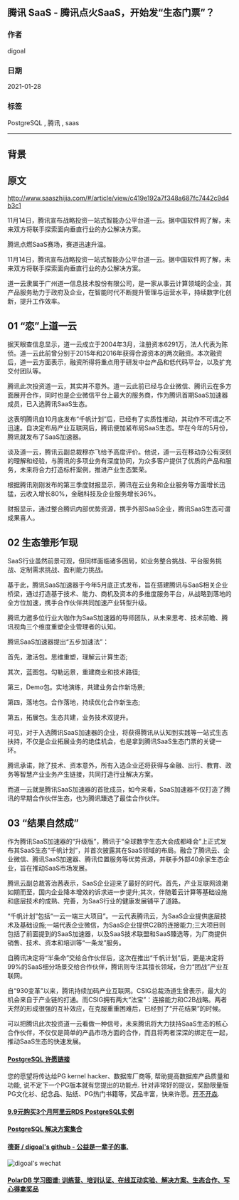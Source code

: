 ## 腾讯 SaaS - 腾讯点火SaaS，开始发“生态门票”？  
    
### 作者    
digoal    
    
### 日期    
2021-01-28     
    
### 标签    
PostgreSQL , 腾讯 , saas     
    
----    
    
## 背景    
## 原文    
http://www.saaszhijia.com/#/article/view/c419e192a7f348a687fc7442c9d4b3c1  
    
11月14日，腾讯宣布战略投资一站式智能办公平台道一云。据中国软件网了解，未来双方将联手探索面向垂直行业的办公解决方案。  
  
腾讯点燃SaaS赛场，赛道迅速升温。  
  
11月14日，腾讯宣布战略投资一站式智能办公平台道一云。据中国软件网了解，未来双方将联手探索面向垂直行业的办公解决方案。  
  
道一云隶属于广州道一信息技术股份有限公司，是一家从事云计算领域的企业，其产品服务助力于政府及企业，在智能时代不断提升管理与运营水平，持续数字化创新，提升工作效率。  
  
## 01 “恋”上道一云  
  
据天眼查信息显示，道一云成立于2004年3月，注册资本6291万，法人代表为陈侦。道一云此前曾分别于2015年和2016年获得合源资本的两次融资。本次融资后，道一云方面表示，融资所得将重点用于研发中台产品和低代码平台，以及扩充交付团队等。  
  
腾讯此次投资道一云，其实并不意外。道一云此前已经与企业微信、腾讯云在多方面展开合作，同时也是企业微信平台上最大的服务商，作为腾讯首期SaaS加速器成员，已入选腾讯SaaS生态。  
  
这表明腾讯自10月底发布“千帆计划”后，已经有了实质性推动，其动作不可谓之不迅速。自决定布局产业互联网后，腾讯便加紧布局SaaS生态。早在今年的5月份，腾讯就发布了SaaS加速器。  
  
谈及道一云，腾讯云副总裁穆亦飞给予高度评价。他说，道一云在移动办公有深刻的理解和经验，与腾讯的多项业务有深度协同，为众多客户提供了优质的产品和服务，未来将合力打造标杆案例，推进产业生态繁荣。  
  
根据腾讯刚刚发布的第三季度财报显示，腾讯在云业务和企业服务等方面增长迅猛，云收入增长80%，金融科技及企业服务增长36%。  
  
财报显示，通过整合腾讯内部优势资源，携手外部SaaS企业，腾讯SaaS生态可谓成果喜人。  
  
## 02 生态雏形乍现  
  
SaaS行业虽然前景可观，但同样面临诸多困局，如业务整合挑战、平台服务挑战、定制需求挑战、盈利能力挑战。  
  
基于此，腾讯SaaS加速器于今年5月底正式发布，旨在搭建腾讯与SaaS相关企业桥梁，通过打造基于技术、能力、商机及资本的多维度服务平台，从战略到落地的全方位加速，携手合作伙伴共同加速产业转型升级。  
  
腾讯力邀多位行业大咖作为SaaS加速器的导师团队，从未来思考、技术前瞻、腾讯视角三个维度重塑企业管理者的认知。  
  
腾讯SaaS加速器提出“五步加速法”：  
  
首先，激活包。思维重塑，理解云计算生态;  
  
其次，蓝图包。勾勒远景，重建商业和技术路径;  
  
第三，Demo包。实地演练，共建业务合作新场景;  
  
第四，落地包。合作落地，持续优化合作新生态;  
  
第五，拓展包。生态共建，业务技术双提升。  
  
可见，对于入选腾讯SaaS加速器的企业，将获得腾讯从认知到实践等一站式生态扶持，不仅是企业拓展业务的绝佳机会，也是拿到腾讯SaaS生态门票的关键一环。  
  
腾讯承诺，除了技术、资本意外，所有入选企业还将获得与金融、出行、教育、政务等智慧产业业务产生链接，共同打造行业解决方案。  
  
而道一云就是腾讯SaaS加速器的首批成员，如今来看，SaaS加速器不仅打造了腾讯的早期合作伙伴生态，也为腾讯臻选了最佳合作伙伴。  
  
## 03 “结果自然成”  
  
作为腾讯SaaS加速器的“升级版”，腾讯于“全球数字生态大会成都峰会”上正式发布其SaaS生态“千帆计划”，并首次披露其在SaaS领域的布局。融合了腾讯云、企业微信、腾讯SaaS加速器、腾讯位置服务等优势资源，并联手外部40余家生态企业，旨在推动SaaS市场发展。  
  
腾讯云副总裁答治茜表示，SaaS企业迎来了最好的时代。首先，产业互联网浪潮如期而至，国内企业降本增效的诉求进一步提升;其次，伴随着云计算等基础设施和底层技术的成熟、完善，为SaaS行业的健康发展铺平了道路。  
  
“千帆计划”包括“一云一端三大项目”。一云代表腾讯云，为SaaS企业提供底层技术及基础设施;一端代表企业微信，为SaaS企业提供C2B的连接能力;三大项目则包括了前面提到的SaaS加速器，以及SaaS技术联盟和SaaS臻选等，为厂商提供销售、技术、资本和培训等“一条龙”服务。  
  
自腾讯决定将“半条命”交给合作伙伴后，这次在推出“千帆计划”后，更是决定将99%的SaaS细分场景交给合作伙伴，腾讯则专注其擅长领域，合力“团战”产业互联网。  
  
自“930变革”以来，腾讯持续加码产业互联网。CSIG总裁汤道生曾表示，最大的机会来自于产业链的打通。而CSIG拥有两大“法宝”：连接能力和C2B战略。两者天然的形成很强的互补效应，在克服重重困难后，已经到了“开花结果”的时候。  
  
可以把腾讯此次投资道一云看做一种信号，未来腾讯将大力扶持SaaS生态的核心合作伙伴，不仅仅是简单的产品市场方面的合作，而且将两者深深的绑定在一起，推动SaaS生态的快速发展。  
    
    
  
#### [PostgreSQL 许愿链接](https://github.com/digoal/blog/issues/76 "269ac3d1c492e938c0191101c7238216")
您的愿望将传达给PG kernel hacker、数据库厂商等, 帮助提高数据库产品质量和功能, 说不定下一个PG版本就有您提出的功能点. 针对非常好的提议，奖励限量版PG文化衫、纪念品、贴纸、PG热门书籍等，奖品丰富，快来许愿。[开不开森](https://github.com/digoal/blog/issues/76 "269ac3d1c492e938c0191101c7238216").  
  
  
#### [9.9元购买3个月阿里云RDS PostgreSQL实例](https://www.aliyun.com/database/postgresqlactivity "57258f76c37864c6e6d23383d05714ea")
  
  
#### [PostgreSQL 解决方案集合](https://yq.aliyun.com/topic/118 "40cff096e9ed7122c512b35d8561d9c8")
  
  
#### [德哥 / digoal's github - 公益是一辈子的事.](https://github.com/digoal/blog/blob/master/README.md "22709685feb7cab07d30f30387f0a9ae")
  
  
![digoal's wechat](../pic/digoal_weixin.jpg "f7ad92eeba24523fd47a6e1a0e691b59")
  
  
#### [PolarDB 学习图谱: 训练营、培训认证、在线互动实验、解决方案、生态合作、写心得拿奖品](https://www.aliyun.com/database/openpolardb/activity "8642f60e04ed0c814bf9cb9677976bd4")
  
